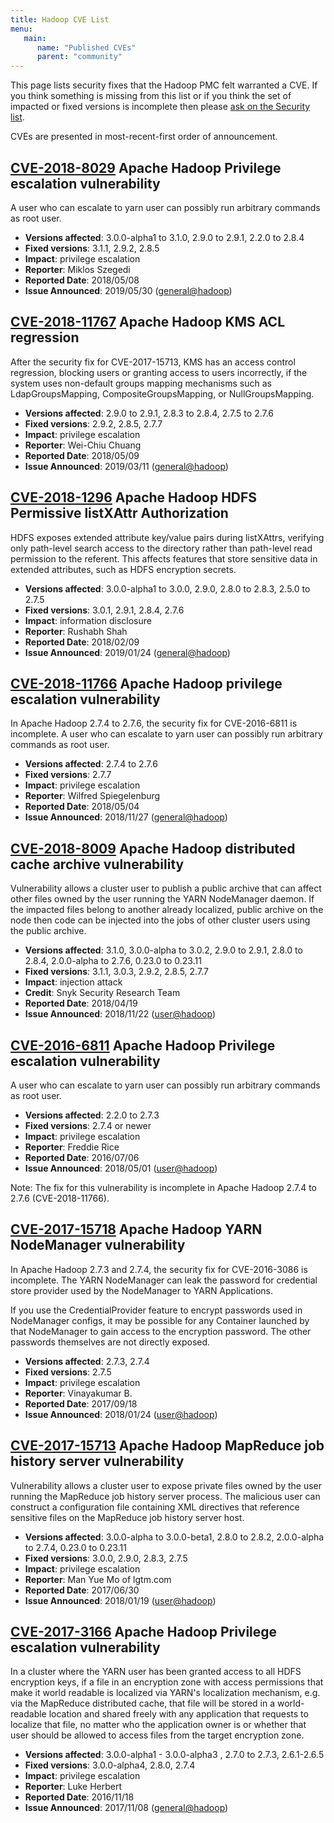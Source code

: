 ```yaml
---
title: Hadoop CVE List
menu:
   main:
      name: "Published CVEs"
      parent: "community"
---
```

<!---
  Licensed under the Apache License, Version 2.0 (the "License");
  you may not use this file except in compliance with the License.
  You may obtain a copy of the License at

   http://www.apache.org/licenses/LICENSE-2.0

  Unless required by applicable law or agreed to in writing, software
  distributed under the License is distributed on an "AS IS" BASIS,
  WITHOUT WARRANTIES OR CONDITIONS OF ANY KIND, either express or implied.
  See the License for the specific language governing permissions and
  limitations under the License. See accompanying LICENSE file.
-->

This page lists security fixes that the Hadoop PMC felt warranted a CVE. If you think something is missing from this list or if you think the set of impacted or fixed versions is incomplete then please [ask on the Security list](mailing_lists.html#Security).

CVEs are presented in most-recent-first order of announcement.

<!-- These should be sorted as most-recent-first. Please copy this template and fill in as needed.

## [CVE-YYYY-XXXX](http://cve.mitre.org/cgi-bin/cvename.cgi?name=CVE-YYYY-XXXX) Short Description

One paragraph summary goes here. Don't need nuts-and-bolts detail, just enough for a reader to guage applicability to their deployment.

- **Versions affected**:
- **Fixed versions**:
- **Impact**:
- **Reporter**:
- **Reported Date**:
- **Issue Announced**:
-->

## [CVE-2018-8029](http://cve.mitre.org/cgi-bin/cvename.cgi?name=CVE-2018-8029) Apache Hadoop Privilege escalation vulnerability

A user who can escalate to yarn user can possibly run arbitrary
commands as root user.

- **Versions affected**: 3.0.0-alpha1 to 3.1.0, 2.9.0 to 2.9.1, 2.2.0 to 2.8.4
- **Fixed versions**: 3.1.1, 2.9.2, 2.8.5
- **Impact**: privilege escalation
- **Reporter**: Miklos Szegedi
- **Reported Date**: 2018/05/08
- **Issue Announced**: 2019/05/30 ([general@hadoop](https://lists.apache.org/thread.html/17084c09e6dedf60efe08028b429c92ffd28aacc28454e4fa924578a@%3Cgeneral.hadoop.apache.org%3E))

## [CVE-2018-11767](http://cve.mitre.org/cgi-bin/cvename.cgi?name=CVE-2018-11767) Apache Hadoop KMS ACL regression

After the security fix for CVE-2017-15713, KMS has an access control regression,
blocking users or granting access to users incorrectly, if the system
uses non-default groups mapping mechanisms such as LdapGroupsMapping,
CompositeGroupsMapping, or NullGroupsMapping.

- **Versions affected**: 2.9.0 to 2.9.1, 2.8.3 to 2.8.4, 2.7.5 to 2.7.6
- **Fixed versions**: 2.9.2, 2.8.5, 2.7.7
- **Impact**: privilege escalation
- **Reporter**: Wei-Chiu Chuang
- **Reported Date**: 2018/05/09
- **Issue Announced**: 2019/03/11 ([general@hadoop](https://lists.apache.org/thread.html/5fb771f66946dd5c99a8a5713347c24873846f555d716f9ac17bccca@%3Cgeneral.hadoop.apache.org%3E))

## [CVE-2018-1296](http://cve.mitre.org/cgi-bin/cvename.cgi?name=CVE-2018-1296) Apache Hadoop HDFS Permissive listXAttr Authorization

HDFS exposes extended attribute key/value pairs during listXAttrs,
verifying only path-level search access to the directory rather than
path-level read permission to the referent. This affects features that
store sensitive data in extended attributes, such as HDFS encryption 
secrets.

- **Versions affected**: 3.0.0-alpha1 to 3.0.0, 2.9.0, 2.8.0 to 2.8.3, 2.5.0 to 2.7.5
- **Fixed versions**: 3.0.1, 2.9.1, 2.8.4, 2.7.6
- **Impact**: information disclosure
- **Reporter**: Rushabh Shah
- **Reported Date**: 2018/02/09
- **Issue Announced**: 2019/01/24 ([general@hadoop](https://lists.apache.org/thread.html/752d5fe697ca6be6f472eabb1bcae7961a47d416e4013ac803a2ab2c@%3Cgeneral.hadoop.apache.org%3E))

## [CVE-2018-11766](http://cve.mitre.org/cgi-bin/cvename.cgi?name=CVE-2018-11766) Apache Hadoop privilege escalation vulnerability

In Apache Hadoop 2.7.4 to 2.7.6, the security fix for CVE-2016-6811 is
incomplete. A user who can escalate to yarn user can possibly run arbitrary
commands as root user.

- **Versions affected**: 2.7.4 to 2.7.6
- **Fixed versions**: 2.7.7
- **Impact**: privilege escalation
- **Reporter**: Wilfred Spiegelenburg
- **Reported Date**: 2018/05/04
- **Issue Announced**: 2018/11/27 ([general@hadoop](https://lists.apache.org/thread.html/ff37bbbe09d5f03090e2dd2c3dea95de16ef4249e731f19b8959ce4c@%3Cgeneral.hadoop.apache.org%3E))

## [CVE-2018-8009](http://cve.mitre.org/cgi-bin/cvename.cgi?name=CVE-2018-8009) Apache Hadoop distributed cache archive vulnerability

Vulnerability allows a cluster user to publish a public
archive that can affect other files owned by the user running the YARN
NodeManager daemon. If the impacted files belong to another already
localized, public archive on the node then code can be injected into
the jobs of other cluster users using the public archive.

- **Versions affected**: 3.1.0, 3.0.0-alpha to 3.0.2, 2.9.0 to 2.9.1, 2.8.0 to 2.8.4, 2.0.0-alpha to 2.7.6, 0.23.0 to 0.23.11
- **Fixed versions**: 3.1.1, 3.0.3, 2.9.2, 2.8.5, 2.7.7
- **Impact**: injection attack
- **Credit**: Snyk Security Research Team
- **Reported Date**: 2018/04/19
- **Issue Announced**: 2018/11/22 ([user@hadoop](https://lists.apache.org/thread.html/a1c227745ce30acbcf388c5b0cc8423e8bf495d619cd0fa973f7f38d@%3Cuser.hadoop.apache.org%3E))

## [CVE-2016-6811](http://cve.mitre.org/cgi-bin/cvename.cgi?name=CVE-2016-6811) Apache Hadoop Privilege escalation vulnerability

A user who can escalate to yarn user can possibly run arbitrary commands as root user.

- **Versions affected**: 2.2.0 to 2.7.3
- **Fixed versions**: 2.7.4 or newer
- **Impact**: privilege escalation
- **Reporter**: Freddie Rice
- **Reported Date**: 2016/07/06
- **Issue Announced**: 2018/05/01 ([user@hadoop](https://lists.apache.org/thread.html/ff3859a2188c3662240311acddba9cf97992b839792ec0a14d61b4e5@%3Cuser.hadoop.apache.org%3E))

Note: The fix for this vulnerability is incomplete in Apache Hadoop 2.7.4 to 2.7.6 (CVE-2018-11766).

## [CVE-2017-15718](http://cve.mitre.org/cgi-bin/cvename.cgi?name=CVE-2017-15718) Apache Hadoop YARN NodeManager vulnerability

In Apache Hadoop 2.7.3 and 2.7.4, the security fix for CVE-2016-3086 is incomplete.
The YARN NodeManager can leak the password for credential store provider
used by the NodeManager to YARN Applications.

If you use the CredentialProvider feature to encrypt passwords used in
NodeManager configs, it may be possible for any Container launched
by that NodeManager to gain access to the encryption password.
The other passwords themselves are not directly exposed.

- **Versions affected**: 2.7.3, 2.7.4
- **Fixed versions**: 2.7.5
- **Impact**: privilege escalation
- **Reporter**: Vinayakumar B.
- **Reported Date**: 2017/09/18
- **Issue Announced**: 2018/01/24 ([user@hadoop](https://lists.apache.org/thread.html/23a277506bc0d85c1bbe5c0766ffe55e8c3923c8d6f58893b6966957@%3Cuser.hadoop.apache.org%3E))

## [CVE-2017-15713](http://cve.mitre.org/cgi-bin/cvename.cgi?name=CVE-2017-15713) Apache Hadoop MapReduce job history server vulnerability

Vulnerability allows a cluster user to expose private files
owned by the user running the MapReduce job history server process.
The malicious user can construct a configuration file containing XML
directives that reference sensitive files on the MapReduce job history
server host.

- **Versions affected**: 3.0.0-alpha to 3.0.0-beta1, 2.8.0 to 2.8.2, 2.0.0-alpha to 2.7.4, 0.23.0 to 0.23.11
- **Fixed versions**: 3.0.0, 2.9.0, 2.8.3, 2.7.5
- **Impact**: privilege escalation
- **Reporter**: Man Yue Mo of lgtm.com
- **Reported Date**: 2017/06/30
- **Issue Announced**: 2018/01/19 ([user@hadoop](https://lists.apache.org/thread.html/9e5d86d5792d04f8a3b458f735e63fa9bdfe28ff454de257a2e02f18@%3Cuser.hadoop.apache.org%3E))

## [CVE-2017-3166](http://cve.mitre.org/cgi-bin/cvename.cgi?name=CVE-2017-3166) Apache Hadoop Privilege escalation vulnerability

In a cluster where the YARN user has been granted access to all HDFS
encryption keys, if a file in an encryption zone with access permissions
that make it world readable is localized via YARN's localization mechanism,
e.g. via the MapReduce distributed cache, that file will be stored
in a world-readable location and shared freely with any application
that requests to localize that file, no matter who the application owner
is or whether that user should be allowed to access files from the
target encryption zone.

- **Versions affected**: 3.0.0-alpha1 - 3.0.0-alpha3 , 2.7.0 to 2.7.3, 2.6.1-2.6.5
- **Fixed versions**: 3.0.0-alpha4, 2.8.0, 2.7.4
- **Impact**: privilege escalation
- **Reporter**: Luke Herbert
- **Reported Date**: 2016/11/18
- **Issue Announced**: 2017/11/08 ([general@hadoop](https://lists.apache.org/thread.html/2e16689b44bdd1976b6368c143a4017fc7159d1f2d02a5d54fe9310f@%3Cgeneral.hadoop.apache.org%3E))

